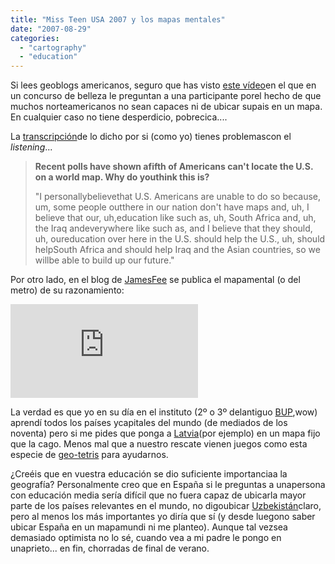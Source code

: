 ```yaml
---
title: "Miss Teen USA 2007 y los mapas mentales"
date: "2007-08-29"
categories: 
  - "cartography"
  - "education"
---
```


Si lees geoblogs americanos, seguro que has visto [este vídeo](http://www.youtube.com/watch?v=lj3iNxZ8Dww)en el que en un concurso de belleza le preguntan a una participante porel hecho de que muchos norteamericanos no sean capaces ni de ubicar supais en un mapa. En cualquier caso no tiene desperdicio, pobrecica....

La [transcripción](http://www.usatoday.com/life/people/2007-08-28-miss-south-carolina_N.htm)de lo dicho por si (como yo) tienes problemascon el _listening_...

> **Recent polls have shown afifth of Americans can't locate the U.S. on a world map. Why do youthink this is?**
> 
> "I personallybelievethat U.S. Americans are unable to do so because, um, some people outthere in our nation don't have maps and, uh, I believe that our, uh,education like such as, uh, South Africa and, uh, the Iraq andeverywhere like such as, and I believe that they should, uh, oureducation over here in the U.S. should help the U.S., uh, should helpSouth Africa and should help Iraq and the Asian countries, so we willbe able to build up our future."

Por otro lado, en el blog de [JamesFee](http://www.spatiallyadjusted.com/2007/08/28/us-americans-and-no-maps/) se publica el mapamental (o del metro) de su razonamiento:

![](http://zhun.pair.com/spatiall/gallery2/main.php?g2_view=core.DownloadItem&g2_itemId=858&g2_serialNumber=2 "Miss Map")

La verdad es que yo en su día en el instituto (2º o 3º delantiguo [BUP](http://es.wikipedia.org/wiki/Ley_General_de_Educaci%C3%B3n_de_1970),wow) aprendí todos los países ycapitales del mundo (de mediados de los noventa) pero si me pides que ponga a [Latvia](http://es.wikipedia.org/wiki/Latvia)(por ejemplo) en un mapa fijo que la cago. Menos mal que a nuestro rescate vienen juegos como esta especie de [geo-tetris](http://www.mapmsg.com/games/statetris/europe/) para ayudarnos.

¿Creéis que en vuestra educación se dio suficiente importanciaa la geografía? Personalmente creo que en España si le preguntas a unapersona con educación media sería difícil que no fuera capaz de ubicarla mayor parte de los países relevantes en el mundo, no digoubicar [Uzbekistán](http://es.wikipedia.org/wiki/Uzbekist%C3%A1n)claro, pero al menos los más importantes yo diría que sí (y desde luegono saber ubicar España en un mapamundi ni me planteo). Aunque tal vezsea demasiado optimista no lo sé, cuando vea a mi padre le pongo en unaprieto... en fin, chorradas de final de verano.
